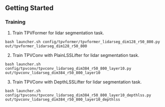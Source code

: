 ## Getting Started

### Training

1. Train TPVFormer for lidar segmentation task.
```
bash launcher.sh config/tpvformer/tpvformer_lidarseg_dim128_r50_800.py out/tpvformer_lidarseg_dim128_r50_800
```

2. Train TPVConv with PlainLSSLifter for lidar segmentation task.
```
bash launcher.sh config/tpvconv/tpvconv_lidarseg_dim384_r50_800_layer10.py out/tpvconv_lidarseg_dim384_r50_800_layer10
```

3. Train TPVConv with DepthLSSLifter for lidar segmentation task.
```
bash launcher.sh config/tpvconv/tpvconv_lidarseg_dim384_r50_800_layer10_depthlss.py out/tpvconv_lidarseg_dim384_r50_800_layer10_depthlss
```
